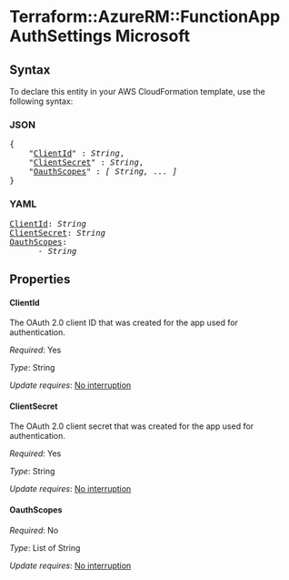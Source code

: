 # Terraform::AzureRM::FunctionApp AuthSettings Microsoft

## Syntax

To declare this entity in your AWS CloudFormation template, use the following syntax:

### JSON

<pre>
{
    "<a href="#clientid" title="ClientId">ClientId</a>" : <i>String</i>,
    "<a href="#clientsecret" title="ClientSecret">ClientSecret</a>" : <i>String</i>,
    "<a href="#oauthscopes" title="OauthScopes">OauthScopes</a>" : <i>[ String, ... ]</i>
}
</pre>

### YAML

<pre>
<a href="#clientid" title="ClientId">ClientId</a>: <i>String</i>
<a href="#clientsecret" title="ClientSecret">ClientSecret</a>: <i>String</i>
<a href="#oauthscopes" title="OauthScopes">OauthScopes</a>: <i>
      - String</i>
</pre>

## Properties

#### ClientId

The OAuth 2.0 client ID that was created for the app used for authentication.

_Required_: Yes

_Type_: String

_Update requires_: [No interruption](https://docs.aws.amazon.com/AWSCloudFormation/latest/UserGuide/using-cfn-updating-stacks-update-behaviors.html#update-no-interrupt)

#### ClientSecret

The OAuth 2.0 client secret that was created for the app used for authentication.

_Required_: Yes

_Type_: String

_Update requires_: [No interruption](https://docs.aws.amazon.com/AWSCloudFormation/latest/UserGuide/using-cfn-updating-stacks-update-behaviors.html#update-no-interrupt)

#### OauthScopes

_Required_: No

_Type_: List of String

_Update requires_: [No interruption](https://docs.aws.amazon.com/AWSCloudFormation/latest/UserGuide/using-cfn-updating-stacks-update-behaviors.html#update-no-interrupt)

